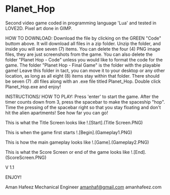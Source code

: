 # Planet_Hop

Second video game coded in programming language 'Lua' and tested in LOVE2D. Pixel art done in GIMP.

HOW TO DOWNLOAD: Download the file by clicking on the GREEN "Code" buttom above. It will download all files in a zip folder. Unzip the folder, and inside you will see seven (7) items. You can delete the four (4) PNG image files, they are just screenshots from the game. You can also delete the folder "Planet Hop - Code" unless you would like to format the code for the game. The folder "Planet Hop - Final Game" is the folder with the playable game! Leave this folder in tact, you can move it to your desktop or any other location, as long as all eight (8) items stay within that folder. There should be seven (7) .dll files along with an .exe file titled Planet_Hop. Double click Planet_Hop.exe and enjoy!

INSTRUCTIONS/ HOW TO PLAY: Press 'enter' to start the game. After the timer counts down from 3, press the spacebar to make the spaceship "hop". Time the pressing of the spacebar right so that you stay floating and don't hit the alien apartments! See how far you can go! 

This is what the Title Screen looks like
!.[Start].(Title Screen.PNG)

This is when the game first starts
!.[Begin].(Gameplay1.PNG)

This is how the main gameplay looks like
!.[Game].(Gameplay2.PNG)

This is what the Score Screen or end of the game looks like
!.[End].(ScoreScreen.PNG)

V 1.1

ENJOY!

Aman Hafeez
Mechanical Engineer 
amanhaf@gmail.com
amanhafeez.com
